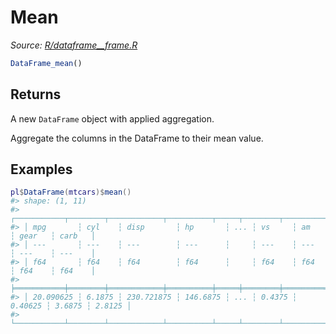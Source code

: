 # Mean

*Source: [R/dataframe__frame.R](https://github.com/pola-rs/r-polars/tree/main/R/dataframe__frame.R)*

```r
DataFrame_mean()
```

## Returns

A new `DataFrame` object with applied aggregation.

Aggregate the columns in the DataFrame to their mean value.

## Examples

<pre class='r-example'><code><span class='r-in'><span><span class='va'>pl</span><span class='op'>$</span><span class='fu'>DataFrame</span><span class='op'>(</span><span class='va'>mtcars</span><span class='op'>)</span><span class='op'>$</span><span class='fu'>mean</span><span class='op'>(</span><span class='op'>)</span></span></span>
<span class='r-out co'><span class='r-pr'>#&gt;</span> shape: (1, 11)</span>
<span class='r-out co'><span class='r-pr'>#&gt;</span> ┌───────────┬────────┬────────────┬──────────┬─────┬────────┬─────────┬────────┬────────┐</span>
<span class='r-out co'><span class='r-pr'>#&gt;</span> │ mpg       ┆ cyl    ┆ disp       ┆ hp       ┆ ... ┆ vs     ┆ am      ┆ gear   ┆ carb   │</span>
<span class='r-out co'><span class='r-pr'>#&gt;</span> │ ---       ┆ ---    ┆ ---        ┆ ---      ┆     ┆ ---    ┆ ---     ┆ ---    ┆ ---    │</span>
<span class='r-out co'><span class='r-pr'>#&gt;</span> │ f64       ┆ f64    ┆ f64        ┆ f64      ┆     ┆ f64    ┆ f64     ┆ f64    ┆ f64    │</span>
<span class='r-out co'><span class='r-pr'>#&gt;</span> ╞═══════════╪════════╪════════════╪══════════╪═════╪════════╪═════════╪════════╪════════╡</span>
<span class='r-out co'><span class='r-pr'>#&gt;</span> │ 20.090625 ┆ 6.1875 ┆ 230.721875 ┆ 146.6875 ┆ ... ┆ 0.4375 ┆ 0.40625 ┆ 3.6875 ┆ 2.8125 │</span>
<span class='r-out co'><span class='r-pr'>#&gt;</span> └───────────┴────────┴────────────┴──────────┴─────┴────────┴─────────┴────────┴────────┘</span>
 </code></pre>
